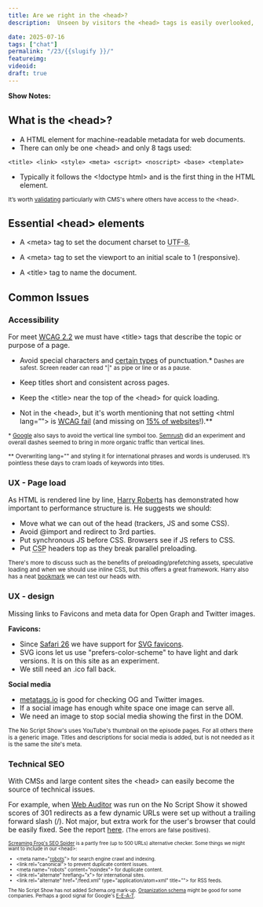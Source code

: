 ```yaml
---
title: Are we right in the <head>?
description:  Unseen by visitors the <head> tags is easily overlooked, but very important.

date: 2025-07-16
tags: ["chat"]
permalink: "/23/{{slugify }}/"
featureimg: 
videoid: 
draft: true
---
```


**Show Notes:**


## What is the &lt;head&gt;?

- A HTML element for machine-readable metadata for web documents.
- There can only be one &lt;head&gt; and only 8 tags used:

`<title> <link> <style> <meta> <script> <noscript> <base> <template>`
 - Typically it follows the &lt;!doctype html&gt; and is the first thing in the HTML element.
 
 
<small>It’s worth [validating](https://validator.w3.org/nu/?showsource=yes&useragent=Validator.nu%2FLV+https%3A%2F%2Fvalidator.w3.org%2Fservices&acceptlanguage=&doc=https%3A%2F%2Fnoscript.show%2F) particularly with CMS's where others have access to the &lt;head&gt;.</small>

## Essential &lt;head&gt; elements

- A &lt;meta&gt; tag to set the document charset to <abbr title="Unicode Transformation Format - 8-bit">UTF-8.</abbr>

- A &lt;meta&gt; tag to set the viewport to an initial scale to 1 (responsive).
- A &lt;title&gt; tag to name the document.

## Common Issues

### Accessibility

For meet [WCAG 2.2](https://www.w3.org/WAI/WCAG22/Understanding/page-titled.html) we must have &lt;title&gt; tags that describe the topic or purpose of a page.

- Avoid special characters and [certain types](https://www.deque.com/blog/dont-screen-readers-read-whats-screen-part-1-punctuation-typographic-symbols/) of punctuation.*<small> Dashes are safest. Screen reader can read "|"  as pipe or line or as a pause.</small>
- Keep titles short and consistent across pages.

- Keep the &lt;title&gt; near the top of the &lt;head&gt; for quick loading.

- Not in the &lt;head&gt;, but it's worth mentioning that not setting &lt;html lang=&rdquo;&rdquo;&gt; is [WCAG fail](https://www.w3.org/WAI/WCAG21/Understanding/language-of-page.html) (and missing on [15% of websites](https://webaim.org/projects/million/)!).**


<small>* [Google](https://www.seroundtable.com/archives/023052.html) also says to avoid the vertical line symbol too. [Semrush](https://www.semrush.com/blog/case-study-should-you-add-pipes-or-dashes-to-your-title-ag-/) did an experiment and overall dashes seemed to bring in more organic traffic than vertical lines.</small>

<small>**  Overwriting lang="" and styling it for international phrases and words is underused. It’s pointless these days to cram loads of keywords into titles.
</small>

### UX - Page load 

As HTML is rendered line by line, [Harry Roberts](https://csswizardry.com/) has demonstrated how important to performance structure is. He suggests we should:

- Move what we can out of the head (trackers, JS and some CSS).
- Avoid @import and redirect to 3rd parties.
- Put synchronous JS before CSS. Browsers see if JS refers to CSS. 
- Put <abbr title="Content Security Policy">CSP</abbr> headers top as they break parallel preloading.

<small> There's more to discuss such as the benefits of preloading/prefetching assets, speculative loading and when we should use inline CSS, but this offers a great framework.  Harry also has a neat [bookmark](https://csswizardry.com/ct/) we can test our heads with.</small>

### UX - design

Missing links to Favicons and meta data for Open Graph and Twitter images.

**Favicons:**

- Since [Safari 26](https://developer.apple.com/documentation/safari-release-notes/safari-26-release-notes) we have support for [SVG favicons](https://caniuse.com/link-icon-svg).
- SVG icons let us use "prefers-color-scheme" to have light and dark versions. It is on this site as an experiment.
- We still need an .ico fall back.

**Social media**

- [metatags.io](https://metatags.io/?url=https%3A%2F%2Fnoscript.show%2Fabout) is good for checking OG and Twitter images.
-  If a social image has enough white space one image can serve all.
-  We need an image to stop social media showing the first in the DOM. 

<small> The No Script Show's uses YouTube's thumbnail on the episode pages. For all others there is a generic image. Titles and descriptions for social media is added, but is not needed as it is the same the site's meta.
</small>

### Technical SEO 

With CMSs and large content sites the &lt;head&gt; can easily become the source of technical issues.

For example, when [Web Auditor](https://www.link-assistant.com/website-auditor/) was run on the No Script Show it showed scores of 301 redirects as a few dynamic URLs were set up without a trailing forward slash (/).  Not major, but extra work for the user's browser that could be easily fixed. See the report [here](/img/SEO-audit.pdf). <small>(The errors are false positives).<small>

[Screaming Frog's SEO Spider](https://www.screamingfrog.co.uk/seo-spider/) is a partly free (up to 500 URLs) alternative checker. Some things we might want to include in our &lt;head&gt;:

- &lt;meta name=&quot;[robots](https://noscript.show/robots.txt)&quot;&gt; for search engine crawl and indexing.
- &lt;link rel=&quot;canonical&quot;&gt; to prevent duplicate content issues.
- &lt;meta name=&quot;robots&quot; content=&quot;noindex&quot;&gt; for duplicate content.
- &lt;link rel=&quot;alternate&quot; hreflang=&quot;x&quot;&gt; for international sites.
- &lt;link rel=&quot;alternate&quot; href=&quot;/feed.xml&quot; type=&quot;application/atom+xml&quot; title=&quot;&quot;&gt; for RSS feeds.

The No Script Show has not added Schema.org mark-up. [Organization schema](https://developers.google.com/search/docs/appearance/structured-data/organization) might be good for some companies. Perhaps a good signal for Google's [E-E-A-T](https://developers.google.com/search/docs/fundamentals/creating-helpful-content).